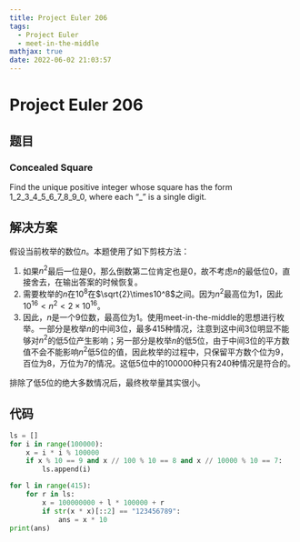 ```yaml
---
title: Project Euler 206
tags:
  - Project Euler
  - meet-in-the-middle
mathjax: true
date: 2022-06-02 21:03:57
---
```


<escape><!-- more --></escape>

# Project Euler 206

## 题目

### Concealed Square

Find the unique positive integer whose square has the form 1_2_3_4_5_6_7_8_9_0, where each “_” is a single digit.

## 解决方案

假设当前枚举的数位$n$。本题使用了如下剪枝方法：

1. 如果$n^2$最后一位是$0$，那么倒数第二位肯定也是$0$，故不考虑$n$的最低位$0$，直接舍去，在输出答案的时候恢复。
2. 需要枚举的$n$在$10^8$在$\sqrt{2}\times10^8$之间。因为$n^2$最高位为$1$，因此$10^{16}< n^2<2\times 10^{16}$。
3. 因此，$n$是一个$9$位数，最高位为$1$。使用meet-in-the-middle的思想进行枚举。一部分是枚举$n$的中间$3$位，最多$415$种情况，注意到这中间$3$位明显不能够对$n^2$的低$5$位产生影响；另一部分是枚举$n$的低$5$位，由于中间$3$位的平方数值不会不能影响$n^2$低$5$位的值，因此枚举的过程中，只保留平方数个位为$9$，百位为$8$，万位为$7$的情况。这低$5$位中的$100000$种只有$240$种情况是符合的。

排除了低$5$位的绝大多数情况后，最终枚举量其实很小。

## 代码

```py
ls = []
for i in range(100000):
    x = i * i % 100000
    if x % 10 == 9 and x // 100 % 10 == 8 and x // 10000 % 10 == 7:
        ls.append(i)

for l in range(415):
    for r in ls:
        x = 100000000 + l * 100000 + r
        if str(x * x)[::2] == "123456789":
            ans = x * 10
print(ans)

```

